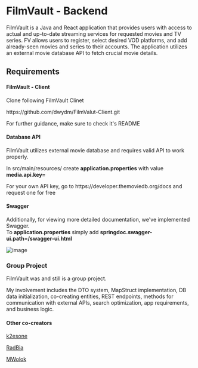 <h1>FilmVault - Backend</h2>
<p>FilmVault is a Java and React application that provides users with access to actual and up-to-date streaming services for requested movies and TV series. FV allows users to register, select desired VOD platforms, and add already-seen movies and series to their accounts. The application utilizes an external movie database API to fetch crucial movie details.</p>

<h2>Requirements</h2>

<h4>FilmVault - Client</h4>
<p>Clone following FilmVault Clinet</p>
https://github.com/dwydm/FilmValut-Client.git
<p>For further guidance, make sure to check it's README</p>


<h4>Database API</h4>
<p>FilmVault utilizes external movie database and requires valid API to work properly.</p>
<p>In src/main/resources/ create <b>application.properties</b> with value <b>media.api.key=</b></p>

<p>For your own API key, go to https://developer.themoviedb.org/docs and request one for free</p>

<h4>Swagger</h4>
<p>Additionally, for viewing more detailed documentation, we've implemented Swagger.<br>
To <b>application.properties</b> simply add <b>springdoc.swagger-ui.path=/swagger-ui.html</b></p>

![image](https://github.com/dwydm/FilmVault/assets/106226811/54179ecc-e558-4c0c-9c69-c23aa0beafef)

<h3>Group Project</h3>
<p>FilmVault was and still is a group project.</p>
<p>My involvement includes the DTO system, MapStruct implementation, DB data initialization, co-creating entities, REST endpoints, methods for communication with external APIs, search optimization, app requirements, and business logic.</p>

<h4>Other co-creators</h4>
<p><a href="https://github.com/k2esone" target="_blank">k2esone</a></p>
<p><a href="https://github.com/RadBia" target="_blank">RadBia</a></p>
<p><a href="https://github.com/MWolok" target="_blank">MWolok</a></p>
